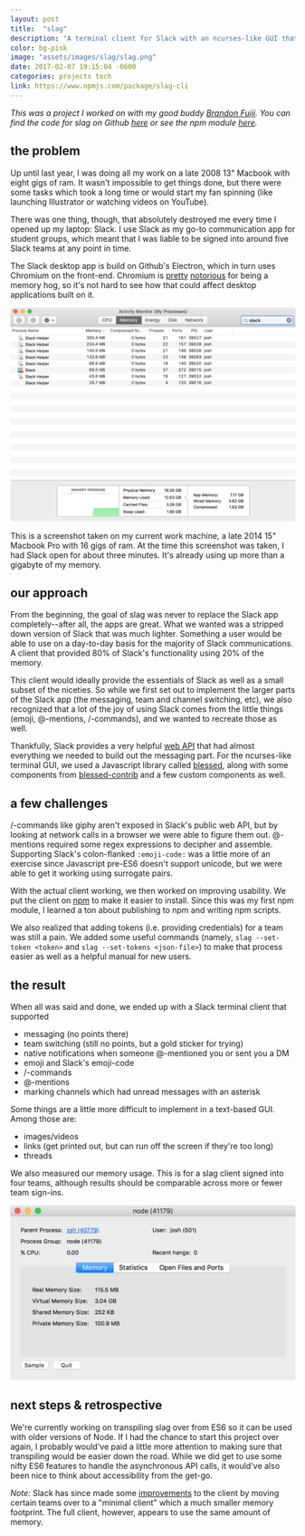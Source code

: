 ```yaml
---
layout: post
title:  "slag"
description: "A terminal client for Slack with an ncurses-like GUI that aims to provide comparable functionality to the desktop and web clients with considerable memory savings. Second place winner of the 2017 Northwestern IEEE Project Showcase."
color: bg-pink
image: "assets/images/slag/slag.png"
date: 2017-02-07 19:15:04 -0600
categories: projects tech
link: https://www.npmjs.com/package/slag-cli
---
```

*This was a project I worked on with my good buddy [Brandon Fujii](http://www.brandonfujii.com). You can find the code for slag on Github [here](https://github.com/thehandsomepanther/slag) or see the npm module [here](https://www.npmjs.com/package/slag-cli).*

## the problem

Up until last year, I was doing all my work on a late 2008 13" Macbook with eight gigs of ram. It wasn't impossible to get things done, but there were some tasks which took a long time or would start my fan spinning (like launching Illustrator or watching videos on YouTube).

There was one thing, though, that absolutely destroyed me every time I opened up my laptop: Slack. I use Slack as my go-to communication app for student groups, which meant that I was liable to be signed into around five Slack teams at any point in time.

The Slack desktop app is build on Github's Electron, which in turn uses Chromium on the front-end. Chromium is [pretty](http://unix.stackexchange.com/questions/140153/how-to-reduce-chromes-virtual-memory-usage/338111#338111) [notorious](https://bugs.chromium.org/p/chromium/issues/detail?id=393395) for being a memory hog, so it's not hard to see how that could affect desktop applications built on it.

<img src="/assets/images/slag/activity-monitor.png">

This is a screenshot taken on my current work machine, a late 2014 15" Macbook Pro with 16 gigs of ram. At the time this screenshot was taken, I had Slack open for about three minutes. It's already using up more than a gigabyte of my memory.

## our approach

From the beginning, the goal of slag was never to replace the Slack app completely--after all, the apps are great. What we wanted was a stripped down version of Slack that was much lighter. Something a user would be able to use on a day-to-day basis for the majority of Slack communications. A client that provided 80% of Slack's functionality using 20% of the memory.

This client would ideally provide the essentials of Slack as well as a small subset of the niceties. So while we first set out to implement the larger parts of the Slack app (the messaging, team and channel switching, etc), we also recognized that a lot of the joy of using Slack comes from the little things (emoji, @-mentions, /-commands), and we wanted to recreate those as well.

Thankfully, Slack provides a very helpful [web API](https://api.slack.com/web) that had almost everything we needed to build out the messaging part. For the ncurses-like terminal GUI, we used a Javascript library called [blessed](https://github.com/chjj/blessed), along with some components from [blessed-contrib](https://github.com/yaronn/blessed-contrib) and a few custom components as well.

## a few challenges

/-commands like giphy aren't exposed in Slack's public web API, but by looking at network calls in a browser we were able to figure them out. @-mentions required some regex expressions to decipher and assemble. Supporting Slack's colon-flanked `:emoji-code:` was a little more of an exercise since Javascript pre-ES6 doesn't support unicode, but we were able to get it working using surrogate pairs.

With the actual client working, we then worked on improving usability. We put the client on [npm](https://www.npmjs.com/package/slag-cli) to make it easier to install. Since this was my first npm module, I learned a ton about publishing to npm and writing npm scripts.

We also realized that adding tokens (i.e. providing credentials) for a team was still a pain. We added some useful commands (namely, `slag --set-token <token>` and `slag --set-tokens <json-file>`) to make that process easier as well as a helpful manual for new users.

## the result

When all was said and done, we ended up with a Slack terminal client that supported
- messaging (no points there)
- team switching (still no points, but a gold sticker for trying)
- native notifications when someone @-mentioned you or sent you a DM
- emoji and Slack's emoji-code
- /-commands
- @-mentions
- marking channels which had unread messages with an asterisk

Some things are a little more difficult to implement in a text-based GUI. Among those are:
- images/videos
- links (get printed out, but can run off the screen if they're too long)
- threads

We also measured our memory usage. This is for a slag client signed into four teams, although results should be comparable across more or fewer team sign-ins.

<img src="/assets/images/slag/memory.png">

## next steps & retrospective

We're currently working on transpiling slag over from ES6 so it can be used with older versions of Node. If I had the chance to start this project over again, I probably would've paid a little more attention to making sure that transpiling would be easier down the road. While we did get to use some nifty ES6 features to handle the asynchronous API calls, it would've also been nice to think about accessibility from the get-go.

*Note:* Slack has since made some [improvements](https://slack.engineering/reducing-slacks-memory-footprint-4480fec7e8eb#.79f8z8m33) to the client by moving certain teams over to a "minimal client" which a much smaller memory footprint. The full client, however, appears to use the same amount of memory.
